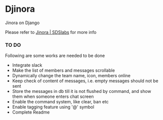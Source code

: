 Djinora
=======
Jinora on Django

Please refer to [Jinora | SDSlabs](https://github.com/sdslabs/jinora#jinora) for more info


### TO DO
Following are some works are needed to be done
 * Integrate slack
 * Make the list of members and messages scrollable
 * Dynamically change the team name, icon, members online
 * Keep check of content of messages, i.e. empty messages should not be sent
 * Store the messages in db till it is not flushed by command, and show them when someone enters chat screen
 * Enable the command system, like clear, ban etc
 * Enable tagging feature using '@' symbol
 * Complete Readme